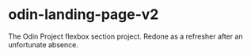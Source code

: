 # odin-landing-page-v2
The Odin Project flexbox section project. Redone as a refresher after an unfortunate absence.
